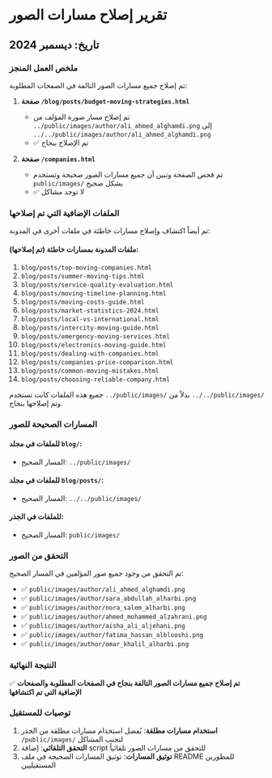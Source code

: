 # تقرير إصلاح مسارات الصور

## تاريخ: ديسمبر 2024

### ملخص العمل المنجز

تم إصلاح جميع مسارات الصور التالفة في الصفحات المطلوبة:

1. **صفحة `/blog/posts/budget-moving-strategies.html`**
   - تم إصلاح مسار صورة المؤلف من `../public/images/author/ali_ahmed_alghamdi.png` إلى `../../public/images/author/ali_ahmed_alghamdi.png`
   - ✅ تم الإصلاح بنجاح

2. **صفحة `/companies.html`**
   - تم فحص الصفحة وتبين أن جميع مسارات الصور صحيحة وتستخدم `public/images/` بشكل صحيح
   - ✅ لا توجد مشاكل

### الملفات الإضافية التي تم إصلاحها

تم أيضاً اكتشاف وإصلاح مسارات خاطئة في ملفات أخرى في المدونة:

#### ملفات المدونة بمسارات خاطئة (تم إصلاحها):
1. `blog/posts/top-moving-companies.html`
2. `blog/posts/summer-moving-tips.html`
3. `blog/posts/service-quality-evaluation.html`
4. `blog/posts/moving-timeline-planning.html`
5. `blog/posts/moving-costs-guide.html`
6. `blog/posts/market-statistics-2024.html`
7. `blog/posts/local-vs-international.html`
8. `blog/posts/intercity-moving-guide.html`
9. `blog/posts/emergency-moving-services.html`
10. `blog/posts/electronics-moving-guide.html`
11. `blog/posts/dealing-with-companies.html`
12. `blog/posts/companies-price-comparison.html`
13. `blog/posts/common-moving-mistakes.html`
14. `blog/posts/choosing-reliable-company.html`

جميع هذه الملفات كانت تستخدم `../public/images/` بدلاً من `../../public/images/` وتم إصلاحها بنجاح.

### المسارات الصحيحة للصور

#### للملفات في مجلد `blog/`:
- المسار الصحيح: `../public/images/`

#### للملفات في مجلد `blog/posts/`:
- المسار الصحيح: `../../public/images/`

#### للملفات في الجذر:
- المسار الصحيح: `public/images/`

### التحقق من الصور

تم التحقق من وجود جميع صور المؤلفين في المسار الصحيح:
- ✅ `public/images/author/ali_ahmed_alghamdi.png`
- ✅ `public/images/author/sara_abdullah_alharbi.png`
- ✅ `public/images/author/nora_salem_alharbi.png`
- ✅ `public/images/author/ahmed_mohammed_alzahrani.png`
- ✅ `public/images/author/aisha_ali_aljehani.png`
- ✅ `public/images/author/fatima_hassan_alblooshi.png`
- ✅ `public/images/author/omar_khalil_alharbi.png`

### النتيجة النهائية

✅ **تم إصلاح جميع مسارات الصور التالفة بنجاح في الصفحات المطلوبة والصفحات الإضافية التي تم اكتشافها**

### توصيات للمستقبل

1. **استخدام مسارات مطلقة**: يُفضل استخدام مسارات مطلقة من الجذر `/public/images/` لتجنب المشاكل
2. **التحقق التلقائي**: إضافة script للتحقق من مسارات الصور تلقائياً
3. **توثيق المسارات**: توثيق المسارات الصحيحة في ملف README للمطورين المستقبليين 